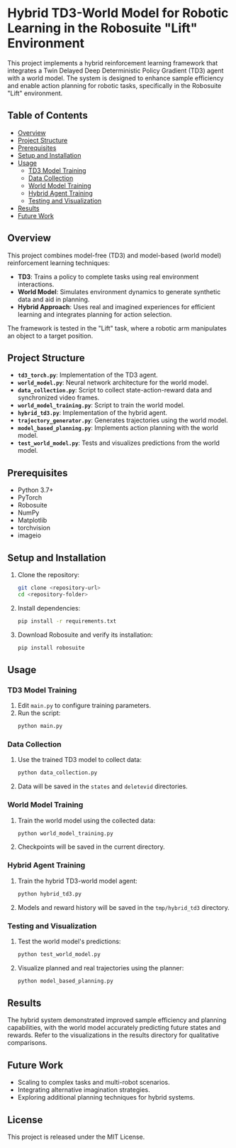
# Hybrid TD3-World Model for Robotic Learning in the Robosuite "Lift" Environment

This project implements a hybrid reinforcement learning framework that integrates a Twin Delayed Deep Deterministic Policy Gradient (TD3) agent with a world model. The system is designed to enhance sample efficiency and enable action planning for robotic tasks, specifically in the Robosuite "Lift" environment.

## Table of Contents

- [Overview](#overview)
- [Project Structure](#project-structure)
- [Prerequisites](#prerequisites)
- [Setup and Installation](#setup-and-installation)
- [Usage](#usage)
  - [TD3 Model Training](#td3-model-training)
  - [Data Collection](#data-collection)
  - [World Model Training](#world-model-training)
  - [Hybrid Agent Training](#hybrid-agent-training)
  - [Testing and Visualization](#testing-and-visualization)
- [Results](#results)
- [Future Work](#future-work)

## Overview

This project combines model-free (TD3) and model-based (world model) reinforcement learning techniques:
- **TD3**: Trains a policy to complete tasks using real environment interactions.
- **World Model**: Simulates environment dynamics to generate synthetic data and aid in planning.
- **Hybrid Approach**: Uses real and imagined experiences for efficient learning and integrates planning for action selection.

The framework is tested in the "Lift" task, where a robotic arm manipulates an object to a target position.

## Project Structure

- **`td3_torch.py`**: Implementation of the TD3 agent.
- **`world_model.py`**: Neural network architecture for the world model.
- **`data_collection.py`**: Script to collect state-action-reward data and synchronized video frames.
- **`world_model_training.py`**: Script to train the world model.
- **`hybrid_td3.py`**: Implementation of the hybrid agent.
- **`trajectory_generator.py`**: Generates trajectories using the world model.
- **`model_based_planning.py`**: Implements action planning with the world model.
- **`test_world_model.py`**: Tests and visualizes predictions from the world model.

## Prerequisites

- Python 3.7+
- PyTorch
- Robosuite
- NumPy
- Matplotlib
- torchvision
- imageio

## Setup and Installation

1. Clone the repository:
   ```bash
   git clone <repository-url>
   cd <repository-folder>
   ```

2. Install dependencies:
   ```bash
   pip install -r requirements.txt
   ```

3. Download Robosuite and verify its installation:
   ```bash
   pip install robosuite
   ```

## Usage

### TD3 Model Training
1. Edit `main.py` to configure training parameters.
2. Run the script:
   ```bash
   python main.py
   ```

### Data Collection
1. Use the trained TD3 model to collect data:
   ```bash
   python data_collection.py
   ```

2. Data will be saved in the `states` and `deletevid` directories.

### World Model Training
1. Train the world model using the collected data:
   ```bash
   python world_model_training.py
   ```

2. Checkpoints will be saved in the current directory.

### Hybrid Agent Training
1. Train the hybrid TD3-world model agent:
   ```bash
   python hybrid_td3.py
   ```

2. Models and reward history will be saved in the `tmp/hybrid_td3` directory.

### Testing and Visualization
1. Test the world model's predictions:
   ```bash
   python test_world_model.py
   ```

2. Visualize planned and real trajectories using the planner:
   ```bash
   python model_based_planning.py
   ```

## Results

The hybrid system demonstrated improved sample efficiency and planning capabilities, with the world model accurately predicting future states and rewards. Refer to the visualizations in the results directory for qualitative comparisons.

## Future Work

- Scaling to complex tasks and multi-robot scenarios.
- Integrating alternative imagination strategies.
- Exploring additional planning techniques for hybrid systems.

## License

This project is released under the MIT License.

